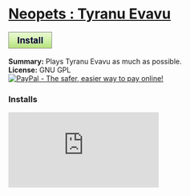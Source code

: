 # [Neopets : Tyranu Evavu](.)

[![Install](../../resources/image/install_button.jpg)](../../../../raw/master/scripts/Neopets_Tyranu_Evavu/28580.user.js)

**Summary:** Plays Tyranu Evavu as much as possible.<br />
**License:** GNU GPL<br />
[![PayPal - The safer, easier way to pay online!](https://www.paypalobjects.com/en_US/i/btn/btn_donate_SM.gif "PayPal - The safer, easier way to pay online!")](http://goo.gl/Fv19S)


### Installs
![Daily installs](http://gm.wesley.eti.br/count.php?id=scripts/Neopets_Tyranu_Evavu/28580.user.js&type=image)
